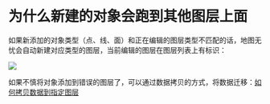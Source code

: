 # 为什么新建的对象会跑到其他图层上面

如果新添加的对象类型（点、线、面）和正在编辑的图层类型不匹配的话，地图无忧会自动新建对应类型的图层，当前编辑的图层在图层列表上有标识：

![](http://pic.dituwuyou.com/map%2Fpicture%2F10.31%2Fcurlayer.jpg)

如果不慎将对象添加到错误的图层了，可以通过数据拷贝的方式，将数据迁移：[如何拷贝数据到指定图层](http://help.dituwuyou.com/copy-data.html)